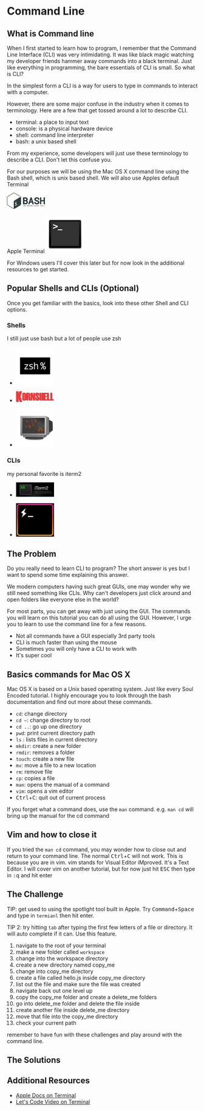 # Command Line

## What is Command line
When I first started to learn how to program, I remember that the Command Line Interface (CLI) was very intimidating. It was like black magic watching my developer friends hammer away commands into a black terminal. Just like everything in programming, the bare essentials of CLI is small. So what is CLI?

In the simplest form a CLI is a way for users to type in commands to interact with a computer.

However, there are some major confuse in the industry when it comes to terminology. Here are a few that get tossed around a lot to describe CLI.

- terminal: a place to input text
- console: is a physical hardware device
- shell: command line interpreter
- bash: a unix based shell

From my experience, some developers will just use these terminology to describe a CLI. Don't let this confuse you.

For our purposes we will be using the Mac OS X command line using the Bash shell, which is unix based shell. We will also use Apples default Terminal

<a href="https://www.gnu.org/software/bash/"><img src="assets/bash.png" style="max-width: 100px; padding-right: 10px;" /></a>

Apple Terminal
<a href="https://en.wikipedia.org/wiki/Terminal_(macOS)"><img src="assets/terminal.jpeg" style="max-width: 100px; padding-right: 10px;" /></a>

For Windows users I'll cover this later but for now look in the additional resources to get started.

## Popular Shells and CLIs (Optional)

Once you get familiar with the basics, look into these other Shell and CLI options.

### Shells

I still just use bash but a lot of people use zsh

- <a href="http://www.zsh.org/"><img src="assets/zsh.png" style="max-width: 100px; padding-right: 10px;" /></a>

- <a href="http://www.kornshell.com/"><img src="assets/ksh.png" style="max-width: 100px; padding-right: 10px;" /></a>

- <a href="https://fishshell.com/"><img src="assets/fish.png" style="max-width: 100px; padding-right: 10px;" /></a>

### CLIs

my personal favorite is iterm2

- <a href="https://www.iterm2.com/"><img src="assets/iterm2.jpeg" style="max-width: 100px; padding-right: 10px;" /></a>

- <a href="https://hyper.is/"><img src="assets/hyper.gif" style="max-width: 100px; padding-right: 10px;" /></a>

## The Problem

Do you really need to learn CLI to program? The short answer is yes but I want to spend some time explaining this answer.

We modern computers having such great GUIs, one may wonder why we still need something like CLIs. Why can't developers just click around and open folders like everyone else in the world?

For most parts, you can get away with just using the GUI. The commands you will learn on this tutorial you can do all using the GUI. However, I urge you to learn to use the command line for a few reasons.

- Not all commands have a GUI especially 3rd party tools
- CLI is much faster than using the mouse
- Sometimes you will only have a CLI to work with
- It's super cool

## Basics commands for Mac OS X

Mac OS X is based on a Unix based operating system.
Just like every Soul Encoded tutorial. I highly encourage you to look through the bash documentation and find out more about these commands.

  - `cd`: change directory
  - `cd ~`: change directory to root
  - `cd ..`: go up one directory
  - `pwd`: print current directory path
  - `ls` : lists files in current directory
  - `mkdir`: create a new folder
  - `rmdir`: removes a folder
  - `touch`: create a new file
  - `mv`: move a file to a new location
  - `rm`: remove file
  - `cp`: copies a file
  - `man`: opens the manual of a command
  - `vim`: opens a vim editor
  - <kbd>Ctrl</kbd>+<kbd>C</kbd>: quit out of current process

If you forget what a command does, use the `man` command. e.g. `man cd` will bring up the manual for the cd command

## Vim and how to close it

If you tried the `man cd` command, you may wonder how to close out and return to your command line. The normal <kbd>Ctrl</kbd>+<kbd>C</kbd> will not work. This is because you are in vim. vim stands for Visual Editor iMproved. It's a Text Editor. I will cover vim on another tutorial, but for now just hit <kbd>ESC</kbd> then type in <kbd>:</kbd><kbd>q</kbd> and hit enter

## The Challenge

TIP: get used to using the spotlight tool built in Apple. Try <kbd>Command</kbd>+<kbd>Space</kbd> and type in `termianl` then hit enter.

TIP 2: try hitting `tab` after typing the first few letters of a file or directory. It will auto complete if it can. Use this feature.

1. navigate to the root of your terminal
2. make a new folder called `workspace`
3. change into the workspace directory
4. create a new directory named copy_me
5. change into copy_me directory
6. create a file called hello.js inside copy_me directory
7. list out the file and make sure the file was created
8. navigate back out one level up
9. copy the copy_me folder and create a delete_me folders
10. go into delete_me folder and delete the file inside
11. create another file inside delete_me directory
12. move that file into the copy_me directory
13. check your current path

remember to have fun with these challenges and play around with the command line.

## The Solutions

## Additional Resources

- [Apple Docs on Terminal](https://developer.apple.com/library/content/documentation/OpenSource/Conceptual/ShellScripting/CommandLInePrimer/CommandLine.html)
- [Let's Code Video on Terminal](https://www.youtube.com/watch?v=IGmfU6QU5dI)
